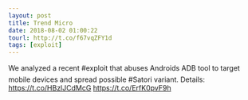 ```yaml
---
layout: post
title: Trend Micro
date: 2018-08-02 01:00:22
tourl: http://t.co/f67vqZFY1d
tags: [exploit]
---
```

We analyzed a recent #exploit that abuses Androids ADB tool to target mobile devices and spread possible #Satori variant. Details: https://t.co/HBzlJCdMcG https://t.co/ErfK0pvF9h